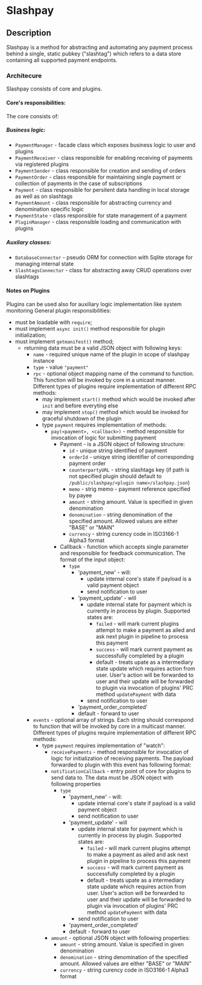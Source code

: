 # Slashpay

## Description 
Slashpay is a method for abstracting and automating any payment process behind a single, static pubkey ("slashtag") which refers to a data store containing all supported payment endpoints.

### Architecure 
 Slashpay consists of core and plugins.

#### Core's responsibilities:

The core consists of:

##### Business logic:
- `PaymentManager` - facade class which exposes business logic to user and plugins
- `PaymentReceiver` - class responsible for enabling receiving of payments via registered plugins
- `PaymentSender` - class responsible for creation and sending of orders
- `PaymentOrder` - class responsible for maintaining single payment or collection of payments in the case of subscriptions
- `Payment` - class responsible for persitent data handling in local storage as well as on slashtags
- `PaymentAmount` - class responsible for abstracting currency and denomination specific logic
- `PaymentState` - class responsible for state management of a payment
- `PluginManager` - class responsible loading and communication with plugins

##### Auxilary classes:
- `DatabaseConnector` - pseudo ORM for connection with Sqlite storage for managing internal state
- `SlashtagsConnector` - class for abstracting away CRUD operations over slashtags

#### Notes on Plugins
Plugins can be used also for auxiliary logic implementation like system monitoring 
General plugin responsibilities:
- must be loadable with `require`;
- must implement `async init()` method responsible for plugin initialization;
- must implement `getmanifest()` method;
  - returning data must be a valid JSON object with following keys:
    - `name` - required unique name of the plugin in scope of slashpay instance
    - `type` - value `"payment"`
    - `rpc` - optional object mapping name of the command to function. This function will be invoked by core in a unicast manner. Different types of plugins require implementation of different RPC methods:
      - may implement `start()` method which would be invoked after `init` and before everyting else
      - may implement `stop()` method which would be invoked for graceful shutdown of the plugin
      - type `payment` requires implementation of methods:
        - `pay(<payment>, <callback>)` - method responsible for invocation of logic for submitting payment
          - Payment - is a JSON object of following structure:
            - `id` - unique string identified of payment
            - `orderId` - uniqye string identifier of corresponding payment order
            - `counterpartyURL` - string slashtags key (if path is not specified plugin should default to `/public/slashpay/<plugin name>/slashpay.json`)
            - `memo` - strig memo - payment reference specified by payee
            - `amount` - string amount. Value is specified in given denomination
            - `denomination` - string denomination of the specified amount. Allowed values are either "BASE" or "MAIN"
            - `currency` - string curency code in ISO3166-1 Alpha3 format
          - Callback - function which accepts single parameter and responsible for feedback communication. The format of the input object:
            - `type` 
              - 'payment_new' - will:
                - update internal core's state if payload is a valid payment object
                - send notification to user
              - 'payment_update' - will
                - update internal state for payment which is currently in process by plugin. Supported states are:
                  - `failed` - will mark current plugins attempt to make a payment as ailed and ask next plugin in pipeline to process this payment
                  - `success` - will mark current payment as successfully completed by a plugin
                  - default - treats upate as a intermediary state update which requires action from user. User's action will be forwarded to user and their update will be forwarded to plugin via invocation of plugins' PRC method `updatePayment` with data
                - send notification to user
              - 'payment_order_completed'
              - default - forward to user
    - `events` - optional array of strings. Each string should correspond to function that will be invoked by core in a multicast manner. Different types of plugins require implementation of different RPC methods:
      - type `payment` requires implementation of "watch":
        - `receivePayments` - method responsible for invocation of logic for initialization of receiving payments. The payload forwarded to plugin with this event has following format:
        - `notificationCallback` - entry point of core for plugins to send data to. The data must be JSON object with following properties
            - `type` 
              - 'payment_new' - will:
                - update internal core's state if payload is a valid payment object
                - send notification to user
              - 'payment_update' - will
                - update internal state for payment which is currently in process by plugin. Supported states are:
                  - `failed` - will mark current plugins attempt to make a payment as ailed and ask next plugin in pipeline to process this payment
                  - `success` - will mark current payment as successfully completed by a plugin
                  - default - treats upate as a intermediary state update which requires action from user. User's action will be forwarded to user and their update will be forwarded to plugin via invocation of plugins' PRC method `updatePayment` with data
                - send notification to user
              - 'payment_order_completed'
              - default - forward to user
        - `amount` - optional JSON object with following properties:
          - `amount` - string amount. Value is specified in given denomination
          - `denomination` - string denomination of the specified amount. Allowed values are either "BASE" or "MAIN"
          - `currency` - string curency code in ISO3166-1 Alpha3 format
